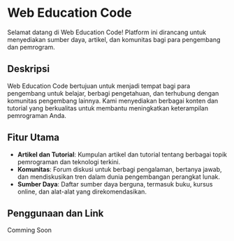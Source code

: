 # Web Education Code

Selamat datang di Web Education Code! Platform ini dirancang untuk menyediakan sumber daya, artikel, dan komunitas bagi para pengembang dan pemrogram.

## Deskripsi

Web Education Code bertujuan untuk menjadi tempat bagi para pengembang untuk belajar, berbagi pengetahuan, dan terhubung dengan komunitas pengembang lainnya. Kami menyediakan berbagai konten dan tutorial yang berkualitas untuk membantu meningkatkan keterampilan pemrograman Anda.

## Fitur Utama

- **Artikel dan Tutorial**: Kumpulan artikel dan tutorial tentang berbagai topik pemrograman dan teknologi terkini.
- **Komunitas**: Forum diskusi untuk berbagi pengalaman, bertanya jawab, dan mendiskusikan tren dalam dunia pengembangan perangkat lunak.
- **Sumber Daya**: Daftar sumber daya berguna, termasuk buku, kursus online, dan alat-alat yang direkomendasikan.

## Penggunaan dan Link

Comming Soon
